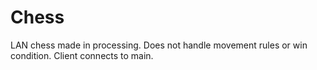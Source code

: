 # Chess 
LAN chess made in processing. Does not handle movement rules or win condition. Client connects to main.
